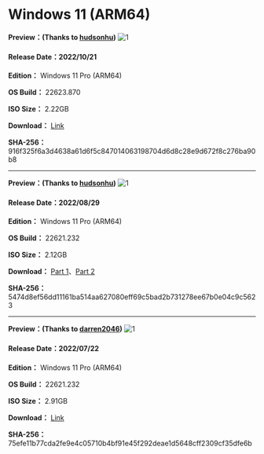 # Windows 11 (ARM64)

**Preview：(Thanks to [hudsonhu](https://github.com/hudsonhu))**
![1](https://github.com/WhatTheBlock/WindowsSimplify/blob/master/preview/22623.870_arm_221021.png)

#### Release Date：2022/10/21

**Edition：** Windows 11 Pro (ARM64)

**OS Build：** 22623.870

**ISO Size：** 2.22GB

**Download：** [Link](https://gmnfuedutw-my.sharepoint.com/:u:/g/personal/40543229_gm_nfu_edu_tw/EaMEJj6KNDlKt68FJiZ-RiUBALJW9TK2EdFgRF6_OYaqrA?e=l2UsEM)

**SHA-256：** 916f325f6a3d4638a61d6f5c847014063198704d6d8c28e9d672f8c276ba90b8

----

**Preview：(Thanks to [hudsonhu](https://github.com/hudsonhu))**
![1](https://github.com/WhatTheBlock/WindowsSimplify/blob/master/preview/22621.232_arm_221018.png)

#### Release Date：2022/08/29

**Edition：** Windows 11 Pro (ARM64)

**OS Build：** 22621.232

**ISO Size：** 2.12GB

**Download：** [Part 1](https://github.com/WhatTheBlock/WindowsSimplify/releases/download/iso/22621.232_arm_221018.part1.rar)、[Part 2](https://github.com/WhatTheBlock/WindowsSimplify/releases/download/iso/22621.232_arm_221018.part2.rar)

**SHA-256：** 5474d8ef56dd11161ba514aa627080eff69c5bad2b731278ee67b0e04c9c5623

----

**Preview：(Thanks to [darren2046](https://github.com/darren2046))**
![1](https://github.com/WhatTheBlock/WindowsSimplify/blob/master/preview/22621.232_arm_220722.png)

#### Release Date：2022/07/22

**Edition：** Windows 11 Pro (ARM64)

**OS Build：** 22621.232

**ISO Size：** 2.91GB

**Download：** [Link](https://gmnfuedutw-my.sharepoint.com/:u:/g/personal/40543229_gm_nfu_edu_tw/EeGy0pfHeCRAsICjV7JyB5cBgXQ3WVu_q8Mh1obyqVISfA?e=2wPkfF)

**SHA-256：** 75efe11b77cda2fe9e4c05710b4bf91e45f292deae1d5648cff2309cf35dfe6b
